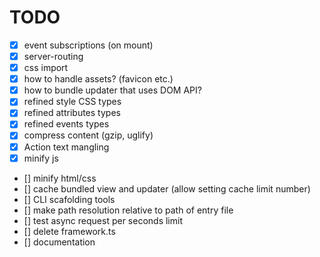# TODO
- [x] event subscriptions (on mount)
- [x] server-routing
- [x] css import
- [x] how to handle assets? (favicon etc.)
- [x] how to bundle updater that uses DOM API?
- [x] refined style CSS types
- [x] refined attributes types
- [x] refined events types
- [x] compress content (gzip, uglify)
- [x] Action text mangling
- [x] minify js
- [] minify html/css
- [] cache bundled view and updater (allow setting cache limit number)
- [] CLI scafolding tools
- [] make path resolution relative to path of entry file
- [] test async request per seconds limit
- [] delete framework.ts
- [] documentation